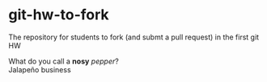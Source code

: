 git-hw-to-fork
==============

The repository for students to fork (and submt a pull request) in the first git HW

>
What do you call a **nosy** *pepper*? <br/>
Jalapeño business

